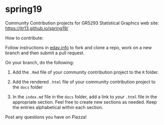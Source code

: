 # spring19
Community Contribution projects for GR5293 Statistical Graphics  web site: https://jtr13.github.io/spring19/

How to contribute:

Follow instructions in [edav.info](https://edav.info/github.html#branching-your-repo) to fork and clone a repo, work on a new branch and then submit a pull request.

On your branch, do the following:

1. Add the `.Rmd` file of your community contribution project to the `R` folder.

2. Add the rendered `.html` file of your community contribution project to the `docs` folder

3. In the `index.md` file in the `docs` folder, add a link to *your* `.html` file in the appropriate section.  Feel free to create new sections as needed. Keep the entries alphabetical within each section.

Post any questions you have on Piazza!
